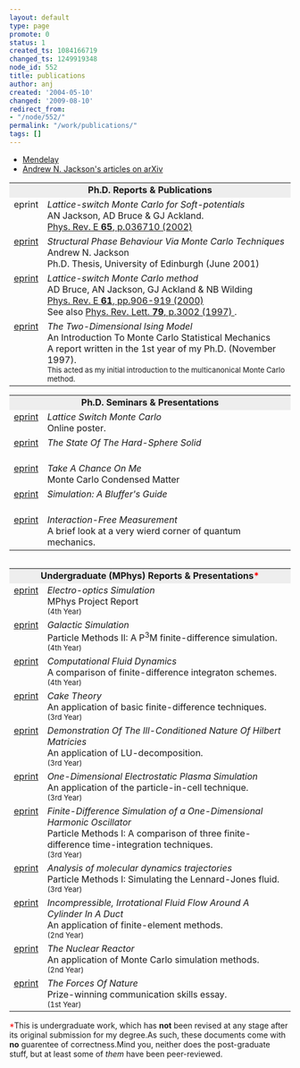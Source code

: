 ```yaml
---
layout: default
type: page
promote: 0
status: 1
created_ts: 1084166719
changed_ts: 1249919348
node_id: 552
title: publications
author: anj
created: '2004-05-10'
changed: '2009-08-10'
redirect_from:
- "/node/552/"
permalink: "/work/publications/"
tags: []
---
```


* [Mendelay](http://www.mendeley.com/profiles/andrew-jackson/)
* [Andrew N. Jackson's articles on arXiv](http://arxiv.org/a/jackson_a_2)

<table width="100%" border="0" cellpadding="5" align="center">
<tr>
<td colspan="2" bgcolor="#eeeeee" align="center">
<font size="+0">
<b>Ph.D. Reports &amp; Publications</b>
</font>
</td>
</tr>
<tr>
<td valign="top">eprint</td>
<td>
<i>Lattice-switch Monte Carlo for Soft-potentials</i> <br>
AN Jackson, AD Bruce &amp; GJ Ackland.<br><a href="http://link.aps.org/abstract/PRE/v65/e036710">
Phys. Rev. E <b>65</b>, p.036710 (2002)
</a>
</td>
</tr>
<tr>
<td valign="top">
<a href="http://www.ph.ed.ac.uk/cmatter/cgi-bin/archive/show.cgi?db=theses&id=2">eprint</a>
</td>
<td><i>Structural Phase Behaviour Via Monte Carlo Techniques</i>
<br>
Andrew N. Jackson<br>
Ph.D. Thesis, University of Edinburgh (June 2001)
</td>
</tr>
<tr>
<td valign="top">
<a href="http://xxx.soton.ac.uk/abs/cond-mat/9910330">eprint</a>
</td><td>
<i>Lattice-switch Monte Carlo method</i>
<br>
AD Bruce, AN Jackson, GJ Ackland &amp; NB Wilding<br>
<a href="http://link.aps.org/abstract/PRE/v61/p906">
Phys. Rev. E <b>61</b>, pp.906-919 (2000)
</a>
<br>See also <a href="http://link.aps.org/abstract/PRL/v79/p3002">
Phys. Rev. Lett. <b>79</b>, p.3002 (1997)
</a>.
</td>
</tr>
<tr>
<td valign="top">
<a href="/ix2v/comphys/docs/phd/!IsingMCMC.pdf">eprint</a>
</td><td>
<i>The Two-Dimensional Ising Model</i>
<br>
An Introduction To Monte Carlo Statistical Mechanics<br>
A report written in the 1st year of my Ph.D. (November 1997).<br>
<font size="-1">This acted as my initial introduction to the multicanonical Monte Carlo method.</font>
</td>
</tr>
</table>

<table width="100%" border="0" cellpadding="5" align="center">
<tr>
<td colspan="2" bgcolor="#eeeeee" align="center">
<font size="+0">
<b>Ph.D. Seminars &amp; Presentations</b>
</font>
</td>
</tr><tr>
<td valign="top">
<a href="/ix2v/comphys/docs/phd/poster">eprint</a>
</td><td>
<i>Lattice Switch Monte Carlo</i>
<br>
Online poster.
</td>
</tr>
<tr>
<td valign="top">
<a href="/ix2v/comphys/docs/phd/hs-refrev.pdf">eprint</a></td>
<td>
<i>The State Of The Hard-Sphere Solid</i>
<br>
<br></td>
</tr>
<tr>
<td valign="top">
<a href="/ix2v/comphys/docs/phd/mccm.pdf">eprint</a></td>
<td>
<i>Take A Chance On Me</i>
<br>
Monte Carlo Condensed Matter<br></td>
</tr>
<tr>
<td valign="top"><a href="/ix2v/comphys/docs/phd/simguide.pdf">eprint</a>
</td>
<td>
<i>Simulation: A Bluffer's Guide</i>
<br>
<br></td>
</tr>
<tr><td valign="top">
<a href="/ix2v/comphys/docs/phd/ifm.pdf">eprint</a>
</td>
<td>
<i>Interaction-Free Measurement</i>
<br>
A brief look at a very wierd corner of quantum mechanics.<br></td></tr>
</table>

<table width="100%" border="0" cellpadding="5" cellspacing="5"></table>

<table width="100%" border="0" cellpadding="5" align="center">
<tr>
<td colspan="2" bgcolor="#eeeeee" align="center">
<font size="+0">
<b>Undergraduate (MPhys) Reports &amp; Presentations<font color="#ff0000">*</font>
</b>
</font></td>
</tr>
<tr>
<td valign="top">
<a href="/ix2v/comphys/docs/ug/y4-project.pdf">eprint</a>
</td>
<td>
<i>Electro-optics Simulation</i>
<br>MPhys Project Report<br>
<font size="-1">(4th Year)</font>
</td>
</tr>
<tr>
<td valign="top">
<a href="/ix2v/comphys/docs/ug/y4-pmii-galactic.pdf">eprint</a>
</td>
<td><i>Galactic Simulation</i> <br>
Particle Methods II: A P<sup>3</sup>M finite-difference simulation.<br>
<font size="-1">(4th Year)</font>
</td> </tr>
<tr> <td valign="top"> <a href="/ix2v/comphys/docs/ug/y4-cfd.pdf">eprint</a></td> <td>
<i>Computational Fluid Dynamics</i> <br>
A comparison of finite-difference integraton schemes.<br>
<font size="-1">(4th Year)</font>
</td> </tr>
<tr> <td valign="top"><a href="/ix2v/comphys/docs/ug/y3-fd-caketheory.pdf">eprint</a> </td> <td>
<i>Cake Theory</i> <br>
An application of basic finite-difference techniques.<br>
<font size="-1">(3rd Year)</font>
</td> </tr><tr> <td valign="top"> <a href="/ix2v/comphys/docs/ug/y3-na-hilbert.pdf">eprint</a> </td> <td>
<i>Demonstration Of The Ill-Conditioned Nature Of Hilbert Matricies</i> <br>
An application of LU-decomposition.<br>
<font size="-1">(3rd Year)</font></td> </tr>
<tr> <td valign="top"> <a href="/ix2v/comphys/docs/ug/y3-pic-plasma.pdf">eprint</a> </td> <td>
<i>One-Dimensional Electrostatic Plasma Simulation</i> <br>An application of the particle-in-cell technique.<br>
<font size="-1">(3rd Year)</font>
</td> </tr>
<tr> <td valign="top"> <a href="/ix2v/comphys/docs/ug/y3-pm1-fd-ho.pdf">eprint</a> </td> <td><i>Finite-Difference Simulation of a One-Dimensional Harmonic Oscillator</i> <br>
Particle Methods I: A comparison of three finite-difference time-integration techniques.<br>
<font size="-1">(3rd Year)</font>
</td> </tr>
<tr> <td valign="top"> <a href="/ix2v/comphys/docs/ug/y3-pm2-md-lj.pdf">eprint</a></td> <td>
<i>Analysis of molecular dynamics trajectories</i> <br>
Particle Methods I: Simulating the Lennard-Jones fluid.<br>
<font size="-1">(3rd Year)</font>
</td> </tr>
<tr> <td valign="top"><a href="/ix2v/comphys/docs/ug/y2-fe-flow.pdf">eprint</a> </td> <td>
<i>Incompressible, Irrotational Fluid Flow Around A Cylinder In A Duct</i> <br>
An application of finite-element methods.<br>
<font size="-1">(2nd Year)</font>
</td> </tr><tr> <td valign="top"> <a href="/ix2v/comphys/docs/ug/y2-mc-reactor.pdf">eprint</a> </td> <td>
<i>The Nuclear Reactor</i> <br>
An application of Monte Carlo simulation methods.<br>
<font size="-1">(2nd Year)</font></td> </tr>
<tr> <td valign="top"> <a href="/ix2v/comphys/docs/ug/y1-forces.pdf">eprint</a> </td> <td>
<i>The Forces Of Nature</i> <br>Prize-winning communication skills essay.<br>
<font size="-1">(1st Year)</font>
</td> </tr>
</table>
<p>

<font color="#ff0000">*</font>This is undergraduate work, which has <b>not</b> been revised at any stage after its original submission for my degree.As such, these documents come with <b>no</b> guarentee of correctness.Mind you, neither does the post-graduate stuff, but at least some of <i>them</i> have been peer-reviewed.</p>
